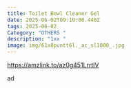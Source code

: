 ```yaml
---
title: Toilet Bowl Cleaner Gel
date: 2025-06-02T09:10:00.440Z
tags: 2025-06-02
Category: "OTHERS "
description: "1xx "
image: img/61x8puntt6l._ac_sl1000_.jpg
---
```

https://amzlink.to/az0g451LrrtlV 

a﻿d